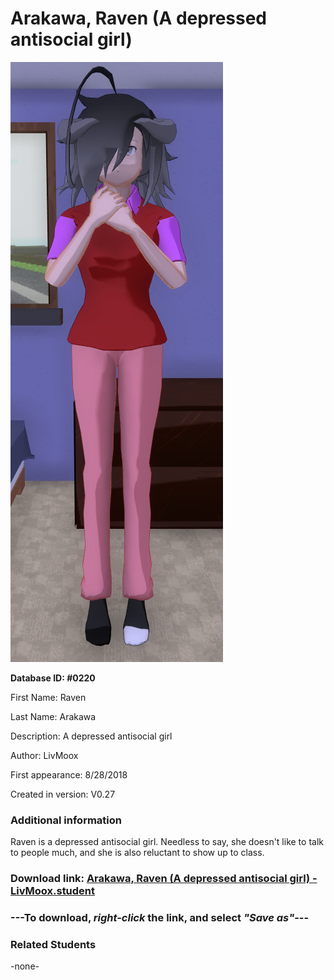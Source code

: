 # Arakawa, Raven (A depressed antisocial girl)

<img src="../../Files/Images/Arakawa, Raven (A depressed antisocial girl).png" title="Arakawa, Raven (A depressed antisocial girl) - LivMoox">

**Database ID: #0220**

First Name: Raven

Last Name: Arakawa

Description: A depressed antisocial girl

Author: LivMoox

First appearance: 8/28/2018

Created in version: V0.27

### Additional information

Raven is a depressed antisocial girl. Needless to say, she doesn't like to talk to people much, and she is also reluctant to show up to class.

### Download link: <a href="https://raw.githubusercontent.com/Arbiter1223/Daigaku-Gurashi-Custom-Students/master/Files/Student%20Files/Arakawa%2C%20Raven%20(A%20depressed%20antisocial%20girl)%20-%20LivMoox.student">Arakawa, Raven (A depressed antisocial girl) - LivMoox.student</a>

### ---**To download, _right-click_ the link, and select _"Save as"_**---

### Related Students

-none-
